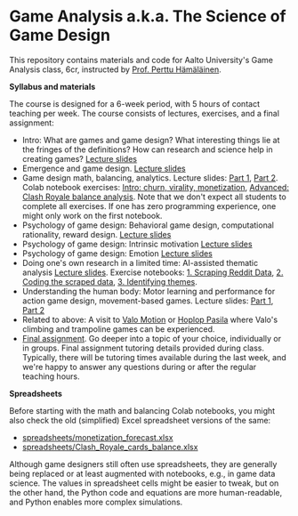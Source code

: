 # Game Analysis a.k.a. The Science of Game Design

This repository contains materials and code for Aalto University's Game Analysis class, 6cr, instructed by [Prof. Perttu Hämäläinen](http://perttu.info).

**Syllabus and materials**

The course is designed for a 6-week period, with 5 hours of contact teaching per week. The course consists of lectures, exercises, and a final assignment:

* Intro: What are games and game design? What interesting things lie at the fringes of the definitions? How can research and science help in creating games? [Lecture slides](lectures/Intro%20to%20game%20analysis%20and%20research.pdf)
* Emergence and game design. [Lecture slides](lectures/MDA_and_emergence.pdf)
* Game design math, balancing, analytics. Lecture slides: [Part 1](lectures/Game_design_math_part1.pdf), [Part 2](lectures/Game_design_math_part2.pdf). Colab notebook exercises: [Intro: churn, virality, monetization](https://colab.research.google.com/github/PerttuHamalainen/GameAnalysis/blob/master/RetentionAndVirality.ipynb), [Advanced: Clash Royale balance analysis](https://colab.research.google.com/github/PerttuHamalainen/GameAnalysis/blob/master/ClashRoyaleBalance.ipynb). Note that we don't expect all students to complete all exercises. If one has zero programming experience, one might only work on the first notebook.
* Psychology of game design: Behavioral game design, computational rationality, reward design. [Lecture slides](lectures/Psychology_of_games_part1_behavioral%20game%20design.pdf)
* Psychology of game design: Intrinsic motivation [Lecture slides](lectures/Psychology_of_games_part2_intrinsic%20motivation.pdf)
* Psychology of game design: Emotion [Lecture slides](lectures/Psychology_of_games_part3_emotion.pdf)
* Doing one's own research in a limited time: AI-assisted thematic analysis [Lecture slides](lectures/Do_your_own_research.pdf). Exercise notebooks: [1. Scraping Reddit Data](https://colab.research.google.com/github/PerttuHamalainen/LLMCode/blob/master/reddit_scraping.ipynb), [2. Coding the scraped data](https://colab.research.google.com/github/PerttuHamalainen/LLMCode/blob/master/reddit_coding.ipynb), [3. Identifying themes](https://colab.research.google.com/github/PerttuHamalainen/LLMCode/blob/master/theme_generation.ipynb).
* Understanding the human body: Motor learning and performance for action game design, movement-based games. Lecture slides: [Part 1](lectures/intrinsic_motivation_in_movement.pdf), [Part 2](lectures/Perception_action_and_motor_control_101.pdf)
* Related to above: A visit to [Valo Motion](https://valomotion.com) or [Hoplop Pasila](https://www.hoplop.fi/sisaleikkipuisto/helsinki-pasila) where Valo's climbing and trampoline games can be experienced.
* [Final assignment](lectures/final_assignment_instructions.pdf). Go deeper into a topic of your choice, individually or in groups. Final assignment tutoring details provided during class. Typically, there will be tutoring times available during the last week, and we're happy to answer any questions during or after the regular teaching hours.

**Spreadsheets**

Before starting with the math and balancing Colab notebooks, you might also check the old (simplified) Excel spreadsheet versions of the same:

* [spreadsheets/monetization_forecast.xlsx](spreadsheets/monetization_forecast.xlsx)
* [spreadsheets/Clash_Royale_cards_balance.xlsx](spreadsheets/Clash_Royale_cards_balance.xlsx)

Although game designers still often use spreadsheets, they are generally being replaced or at least augmented with notebooks, e.g., in game data science. The values in spreadsheet cells might be easier to tweak, but on the other hand, the Python code and equations are more human-readable, and Python enables more complex simulations.
